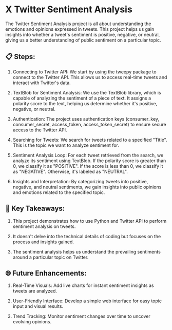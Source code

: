 
# X  Twitter Sentiment Analysis

The Twitter Sentiment Analysis project is all about understanding the emotions and opinions expressed in tweets. This project helps us gain insights into whether a tweet's sentiment is positive, negative, or neutral, giving us a better understanding of public sentiment on a particular topic.




## 📋 Steps:

1. Connecting to Twitter API: We start by using the tweepy package to connect to the Twitter API. This allows us to access real-time tweets and interact with Twitter's data.

2. TextBlob for Sentiment Analysis: We use the TextBlob library, which is capable of analyzing the sentiment of a piece of text. It assigns a polarity score to the text, helping us determine whether it's positive, negative, or neutral.

3. Authentication: The project uses authentication keys (consumer_key, consumer_secret, access_token, access_token_secret) to ensure secure access to the Twitter API.

4. Searching for Tweets: We search for tweets related to a specified "Title". This is the topic we want to analyze sentiment for.

5. Sentiment Analysis Loop: For each tweet retrieved from the search, we analyze its sentiment using TextBlob. If the polarity score is greater than 0, we classify it as "POSITIVE". If the score is less than 0, we classify it as "NEGATIVE". Otherwise, it's labeled as "NEUTRAL".

6. Insights and Interpretation: By categorizing tweets into positive, negative, and neutral sentiments, we gain insights into public opinions and emotions related to the specified topic.


## 🚀 Key Takeaways:

1. This project demonstrates how to use Python and Twitter API to perform sentiment analysis on tweets.

2. It doesn't delve into the technical details of coding but focuses on the process and insights gained.

3. The sentiment analysis helps us understand the prevailing sentiments around a particular topic on Twitter.
## 🌐 Future Enhancements:

1. Real-Time Visuals: Add live charts for instant sentiment insights as tweets are analyzed.

2. User-Friendly Interface: Develop a simple web interface for easy topic input and visual results.

3. Trend Tracking: Monitor sentiment changes over time to uncover evolving opinions.


